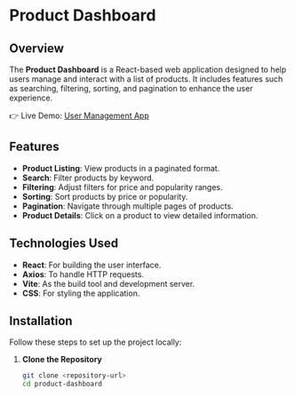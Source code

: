 # Product Dashboard

## Overview

The **Product Dashboard** is a React-based web application designed to help users manage and interact with a list of products. It includes features such as searching, filtering, sorting, and pagination to enhance the user experience.

👉 Live Demo: <a href='https://user-management2024.netlify.app/'>User Management App</a>

## Features

- **Product Listing**: View products in a paginated format.
- **Search**: Filter products by keyword.
- **Filtering**: Adjust filters for price and popularity ranges.
- **Sorting**: Sort products by price or popularity.
- **Pagination**: Navigate through multiple pages of products.
- **Product Details**: Click on a product to view detailed information.

## Technologies Used

- **React**: For building the user interface.
- **Axios**: To handle HTTP requests.
- **Vite**: As the build tool and development server.
- **CSS**: For styling the application.

## Installation

Follow these steps to set up the project locally:

1. **Clone the Repository**

   ```bash
   git clone <repository-url>
   cd product-dashboard

